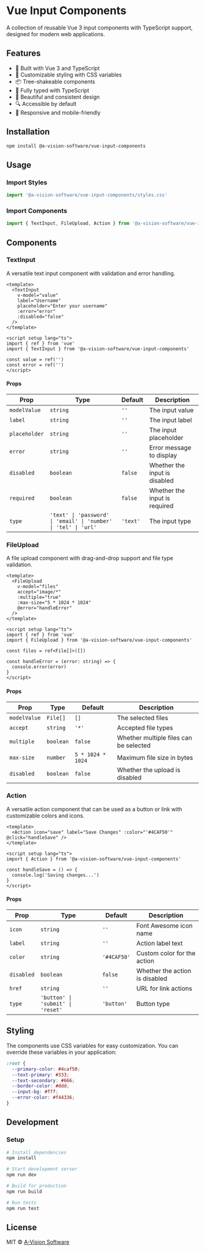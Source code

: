 # Vue Input Components

A collection of reusable Vue 3 input components with TypeScript support, designed for modern web applications.

## Features

- 🚀 Built with Vue 3 and TypeScript
- 🎨 Customizable styling with CSS variables
- 📦 Tree-shakeable components
- 🎯 Fully typed with TypeScript
- 🎨 Beautiful and consistent design
- 🔍 Accessible by default
- 📱 Responsive and mobile-friendly

## Installation

```bash
npm install @a-vision-software/vue-input-components
```

## Usage

### Import Styles

```typescript
import '@a-vision-software/vue-input-components/styles.css'
```

### Import Components

```typescript
import { TextInput, FileUpload, Action } from '@a-vision-software/vue-input-components'
```

## Components

### TextInput

A versatile text input component with validation and error handling.

```vue
<template>
  <TextInput
    v-model="value"
    label="Username"
    placeholder="Enter your username"
    :error="error"
    :disabled="false"
  />
</template>

<script setup lang="ts">
import { ref } from 'vue'
import { TextInput } from '@a-vision-software/vue-input-components'

const value = ref('')
const error = ref('')
</script>
```

#### Props

| Prop          | Type                                                            | Default  | Description                   |
| ------------- | --------------------------------------------------------------- | -------- | ----------------------------- |
| `modelValue`  | `string`                                                        | `''`     | The input value               |
| `label`       | `string`                                                        | `''`     | The input label               |
| `placeholder` | `string`                                                        | `''`     | The input placeholder         |
| `error`       | `string`                                                        | `''`     | Error message to display      |
| `disabled`    | `boolean`                                                       | `false`  | Whether the input is disabled |
| `required`    | `boolean`                                                       | `false`  | Whether the input is required |
| `type`        | `'text' \| 'password' \| 'email' \| 'number' \| 'tel' \| 'url'` | `'text'` | The input type                |

### FileUpload

A file upload component with drag-and-drop support and file type validation.

```vue
<template>
  <FileUpload
    v-model="files"
    accept="image/*"
    :multiple="true"
    :max-size="5 * 1024 * 1024"
    @error="handleError"
  />
</template>

<script setup lang="ts">
import { ref } from 'vue'
import { FileUpload } from '@a-vision-software/vue-input-components'

const files = ref<File[]>([])

const handleError = (error: string) => {
  console.error(error)
}
</script>
```

#### Props

| Prop         | Type      | Default           | Description                            |
| ------------ | --------- | ----------------- | -------------------------------------- |
| `modelValue` | `File[]`  | `[]`              | The selected files                     |
| `accept`     | `string`  | `'*'`             | Accepted file types                    |
| `multiple`   | `boolean` | `false`           | Whether multiple files can be selected |
| `max-size`   | `number`  | `5 * 1024 * 1024` | Maximum file size in bytes             |
| `disabled`   | `boolean` | `false`           | Whether the upload is disabled         |

### Action

A versatile action component that can be used as a button or link with customizable colors and icons.

```vue
<template>
  <Action icon="save" label="Save Changes" :color="'#4CAF50'" @click="handleSave" />
</template>

<script setup lang="ts">
import { Action } from '@a-vision-software/vue-input-components'

const handleSave = () => {
  console.log('Saving changes...')
}
</script>
```

#### Props

| Prop       | Type                              | Default     | Description                    |
| ---------- | --------------------------------- | ----------- | ------------------------------ |
| `icon`     | `string`                          | `''`        | Font Awesome icon name         |
| `label`    | `string`                          | `''`        | Action label text              |
| `color`    | `string`                          | `'#4CAF50'` | Custom color for the action    |
| `disabled` | `boolean`                         | `false`     | Whether the action is disabled |
| `href`     | `string`                          | `''`        | URL for link actions           |
| `type`     | `'button' \| 'submit' \| 'reset'` | `'button'`  | Button type                    |

## Styling

The components use CSS variables for easy customization. You can override these variables in your application:

```css
:root {
  --primary-color: #4caf50;
  --text-primary: #333;
  --text-secondary: #666;
  --border-color: #ddd;
  --input-bg: #fff;
  --error-color: #f44336;
}
```

## Development

### Setup

```bash
# Install dependencies
npm install

# Start development server
npm run dev

# Build for production
npm run build

# Run tests
npm run test
```

## License

MIT © [A-Vision Software](https://github.com/a-vision)
